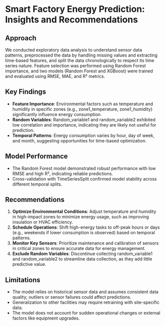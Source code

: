 
# Smart Factory Energy Prediction: Insights and Recommendations

## Approach
We conducted exploratory data analysis to understand sensor data patterns, preprocessed the data by handling missing values and extracting time-based features, and split the data chronologically to respect its time series nature. Feature selection was performed using Random Forest importance, and two models (Random Forest and XGBoost) were trained and evaluated using RMSE, MAE, and R² metrics.

## Key Findings
- **Feature Importance**: Environmental factors such as temperature and humidity in specific zones (e.g., zone1_temperature, zone1_humidity) significantly influence energy consumption.
- **Random Variables**: Random_variable1 and random_variable2 exhibited low correlation and importance, indicating they are likely not useful for prediction.
- **Temporal Patterns**: Energy consumption varies by hour, day of week, and month, suggesting opportunities for time-based optimization.

## Model Performance
- The Random Forest model demonstrated robust performance with low RMSE and high R², indicating reliable predictions.
- Cross-validation with TimeSeriesSplit confirmed model stability across different temporal splits.

## Recommendations
1. **Optimize Environmental Conditions**: Adjust temperature and humidity in high-impact zones to minimize energy usage, such as improving insulation or HVAC efficiency.
2. **Schedule Operations**: Shift high-energy tasks to off-peak hours or days (e.g., weekends if lower consumption is observed) based on temporal patterns.
3. **Monitor Key Sensors**: Prioritize maintenance and calibration of sensors in critical zones to ensure accurate data for energy management.
4. **Exclude Random Variables**: Discontinue collecting random_variable1 and random_variable2 to streamline data collection, as they add little predictive value.

## Limitations
- The model relies on historical sensor data and assumes consistent data quality; outliers or sensor failures could affect predictions.
- Generalization to other facilities may require retraining with site-specific data.
- The model does not account for sudden operational changes or external factors like equipment upgrades.
    
